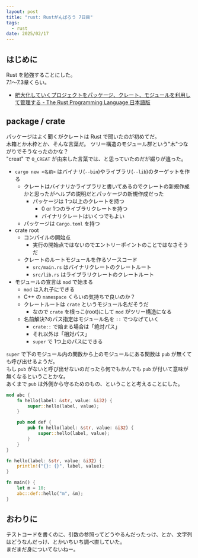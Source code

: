 ```yaml
---
layout: post
title: "rust: Rustがんばろう 7日目"
tags:
  - rust
date: 2025/02/17
---
```


## はじめに

Rust を勉強することにした。  
7.1～7.3章くらい。

* [肥大化していくプロジェクトをパッケージ、クレート、モジュールを利用して管理する - The Rust Programming Language 日本語版](https://doc.rust-jp.rs/book-ja/ch07-00-managing-growing-projects-with-packages-crates-and-modules.html)

## package / crate

パッケージはよく聞くがクレートは Rust で聞いたのが初めてだ。  
木箱とか木枠とか、そんな言葉だ。
ツリー構造のモジュール群という"木"つながりでそうなったのかな？  
"creat" で `O_CREAT` が由来した言葉では、と思っていたのだが綴りが違った。

* `cargo new <名前>` はバイナリ(`--bin`)やライブラリ(`--lib`)のターゲットを作る
  * クレートはバイナリかライブラリと書いてあるのでクレートの新規作成かと思ったがヘルプの説明だとパッケージの新規作成だった
    * パッケージは 1つ以上のクレートを持つ
      * 0 or 1つのライブラリクレートを持つ
      * バイナリクレートはいくつでもよい
  * パッケージは `Cargo.toml` を持つ
* crate root
  * コンパイルの開始点
    * 実行の開始点ではないのでエントリーポイントのことではなさそうだ
  * クレートのルートモジュールを作るソースコード
    * `src/main.rs` はバイナリクレートのクレートルート
    * `src/lib.rs` はライブラリクレートのクレートルート
* モジュールの宣言は `mod` で始まる
  * `mod` は入れ子にできる
  * C++ の `namespace` くらいの気持ちで良いのか？
  * クレートルートは `crate` というモジュール名だそうだ
    * なので `crate` を根っこ(root)にして `mod` がツリー構造になる
  * 名前解決?のパス指定はモジュール名を `::` でつなげていく
    * `crate::` で始まる場合は「絶対パス」
    * それ以外は「相対パス」
    * `super` で 1つ上のパスにできる

`super` で下のモジュール内の関数から上のモジュールにある関数は `pub` が無くても呼び出せるようだ。  
もし `pub` がないと呼び出せないのだったら何でもかんでも `pub` が付いて意味が無くなるということかな。  
あくまで `pub` は外側から守るためのもの、ということと考えることにした。

```rust
mod abc {
    fn hello(label: &str, value: &i32) {
        super::hello(label, value);
    }

    pub mod def {
        pub fn hello(label: &str, value: &i32) {
            super::hello(label, value);
        }
    }
}

fn hello(label: &str, value: &i32) {
    println!("{}: {}", label, value);
}

fn main() {
    let m = 10;
    abc::def::hello("m", &m);
}
```

## おわりに

テストコードを書くのに、引数の参照ってどうやるんだったっけ、とか、文字列はどうなんだっけ、とかいちいち調べ直していた。  
まだまだ身についてないねー。
